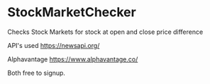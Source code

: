 # StockMarketChecker
Checks Stock Markets for stock at open and close price difference

API's used 
https://newsapi.org/

Alphavantage
https://www.alphavantage.co/

Both free to signup.

